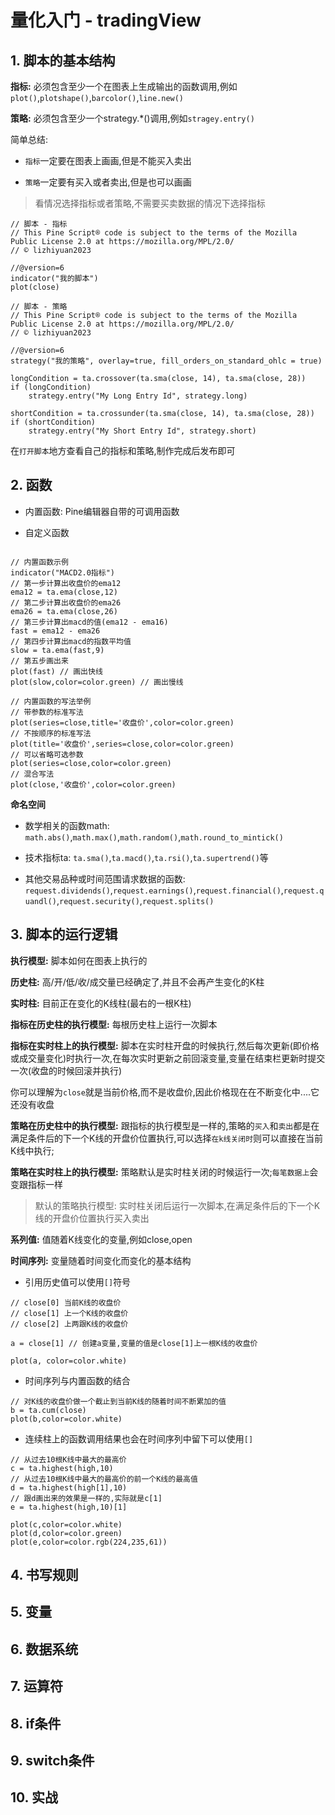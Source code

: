 # 量化入门 - tradingView

## 1. 脚本的基本结构

**指标:** 必须包含至少一个在图表上生成输出的函数调用,例如`plot()`,`plotshape()`,`barcolor()`,`line.new()`

**策略:** 必须包含至少一个strategy.*()调用,例如`stragey.entry()`

简单总结:

- `指标`一定要在图表上画画,但是不能买入卖出

- `策略`一定要有买入或者卖出,但是也可以画画

> 看情况选择指标或者策略,不需要买卖数据的情况下选择指标


```
// 脚本 - 指标
// This Pine Script® code is subject to the terms of the Mozilla Public License 2.0 at https://mozilla.org/MPL/2.0/
// © lizhiyuan2023

//@version=6
indicator("我的脚本")
plot(close)
```

```
// 脚本 - 策略
// This Pine Script® code is subject to the terms of the Mozilla Public License 2.0 at https://mozilla.org/MPL/2.0/
// © lizhiyuan2023

//@version=6
strategy("我的策略", overlay=true, fill_orders_on_standard_ohlc = true)

longCondition = ta.crossover(ta.sma(close, 14), ta.sma(close, 28))
if (longCondition)
    strategy.entry("My Long Entry Id", strategy.long)

shortCondition = ta.crossunder(ta.sma(close, 14), ta.sma(close, 28))
if (shortCondition)
    strategy.entry("My Short Entry Id", strategy.short)
```

在`打开脚本`地方查看自己的指标和策略,制作完成后发布即可


## 2. 函数

- 内置函数: Pine编辑器自带的可调用函数

- 自定义函数


```

// 内置函数示例
indicator("MACD2.0指标")
// 第一步计算出收盘价的ema12
ema12 = ta.ema(close,12)
// 第二步计算出收盘价的ema26
ema26 = ta.ema(close,26)
// 第三步计算出macd的值(ema12 - ema16)
fast = ema12 - ema26
// 第四步计算出macd的指数平均值
slow = ta.ema(fast,9)
// 第五步画出来
plot(fast) // 画出快线
plot(slow,color=color.green) // 画出慢线

```

```
// 内置函数的写法举例
// 带参数的标准写法
plot(series=close,title='收盘价',color=color.green)
// 不按顺序的标准写法
plot(title='收盘价',series=close,color=color.green)
// 可以省略可选参数
plot(series=close,color=color.green)
// 混合写法
plot(close,'收盘价',color=color.green)
```

**命名空间**

- 数学相关的函数math: `math.abs()`,`math.max()`,`math.random()`,`math.round_to_mintick()`

- 技术指标ta: `ta.sma()`,`ta.macd()`,`ta.rsi()`,`ta.supertrend()`等

- 其他交易品种或时间范围请求数据的函数: `request.dividends()`,`request.earnings()`,`request.financial()`,`request.quandl()`,`request.security()`,`request.splits()`


## 3. 脚本的运行逻辑

**执行模型:** 脚本如何在图表上执行的

**历史柱:** 高/开/低/收/成交量已经确定了,并且不会再产生变化的K柱

**实时柱:** 目前正在变化的K线柱(最右的一根K柱)

**指标在历史柱的执行模型:** 每根历史柱上运行一次脚本

**指标在实时柱上的执行模型:** 脚本在实时柱开盘的时候执行,然后每次更新(即价格或成交量变化)时执行一次,在每次实时更新之前回滚变量,变量在结束栏更新时提交一次(收盘的时候回滚并执行)

你可以理解为`close`就是当前价格,而不是收盘价,因此价格现在在不断变化中....它还没有收盘


**策略在历史柱中的执行模型:** 跟指标的执行模型是一样的,策略的`买入`和`卖出`都是在满足条件后的下一个K线的开盘价位置执行,可以选择`在k线关闭时`则可以直接在当前K线中执行;

**策略在实时柱上的执行模型:** 策略默认是实时柱关闭的时候运行一次;`每笔数据上`会变跟指标一样

> 默认的策略执行模型: 实时柱关闭后运行一次脚本,在满足条件后的下一个K线的开盘价位置执行买入卖出

**系列值:** 值随着K线变化的变量,例如close,open

**时间序列:** 变量随着时间变化而变化的基本结构

- 引用历史值可以使用`[]`符号

```
// close[0] 当前K线的收盘价
// close[1] 上一个K线的收盘价
// close[2] 上两跟K线的收盘价

a = close[1] // 创建a变量,变量的值是close[1]上一根K线的收盘价

plot(a, color=color.white)
```

- 时间序列与内置函数的结合

```
// 对K线的收盘价做一个截止到当前K线的随着时间不断累加的值
b = ta.cum(close)
plot(b,color=color.white)
```

- 连续柱上的函数调用结果也会在时间序列中留下可以使用`[]`

```
// 从过去10根K线中最大的最高价
c = ta.highest(high,10)
// 从过去10根K线中最大的最高价的前一个K线的最高值
d = ta.highest(high[1],10)
// 跟d画出来的效果是一样的,实际就是c[1]
e = ta.highest(high,10)[1]

plot(c,color=color.white)
plot(d,color=color.green)
plot(e,color=color.rgb(224,235,61))
```

## 4. 书写规则

## 5. 变量

## 6. 数据系统

## 7. 运算符

## 8. if条件

## 9. switch条件

## 10. 实战













